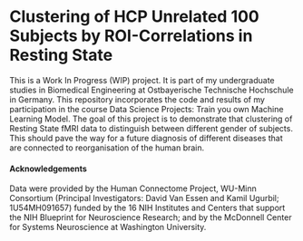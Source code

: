 # Clustering of HCP Unrelated 100 Subjects by ROI-Correlations in Resting State

This is a Work In Progress (WIP) project. It is part of my undergraduate studies in Biomedical Engineering at
Ostbayerische Technische Hochschule in Germany. This repository incorporates the code and results of my participation
in the course Data Science Projects: Train you own Machine Learning Model. The goal of this project is to demonstrate
that clustering of Resting State fMRI data to distinguish between different gender of subjects. This should pave the
way for a future diagnosis of different diseases that are connected to reorganisation of the human brain.

#### Acknowledgements
Data were provided by the Human Connectome Project, WU-Minn Consortium (Principal Investigators: David Van 
Essen and Kamil Ugurbil; 1U54MH091657) funded by the 16 NIH Institutes and Centers that support the NIH Blueprint for 
Neuroscience Research; and by the McDonnell Center for Systems Neuroscience at Washington University.